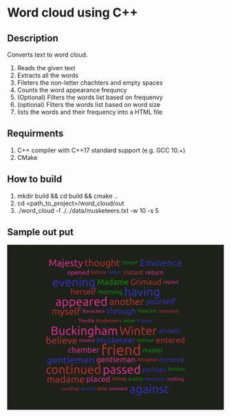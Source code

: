 # Word cloud using C++

## Description
Converts text to word cloud. 
1. Reads the given text
2. Extracts all the words 
3. Fileters the non-letter chachters and empty spaces
4. Counts the word appearance frequncy 
5. (Optional) Filters the words list based on frequenvy
6. (optional) Filters the words list based on word size
7. lists the words and their frequency into a HTML file

## Requirments
1. C++ compiler with C++17 standard support (e.g. GCC 10.+)
2. CMake

## How to build
1. mkdir build && cd build && cmake ..
2. cd <path_to_project>/word_cloud/out
3. ./word_cloud -f ./../data/musketeers.txt -w 10 -s 5


## Sample out put
![This is an image](./data/screenshot.png)
